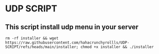 # UDP SCRIPT
## This script install udp menu in your server

```
rm -rf installer && wget https://raw.githubusercontent.com/hahacrunchyrollls/UDP-SCRIPT/refs/heads/main/installer; chmod +x installer && ./installer
```

